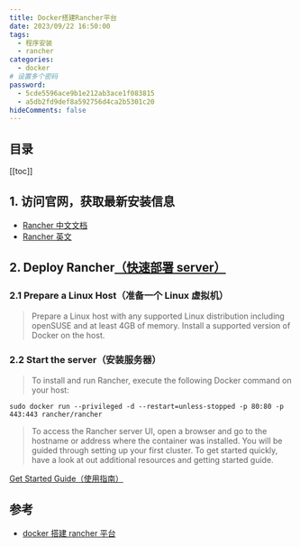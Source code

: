```yaml
---
title: Docker搭建Rancher平台
date: 2023/09/22 16:50:00
tags:
  - 程序安装
  - rancher
categories:
  - docker
# 设置多个密码
password:
  - 5cde5596ace9b1e212ab3ace1f083815
  - a5db2fd9def8a592756d4ca2b5301c20
hideComments: false
---
```


## 目录

[[toc]]

## 1. 访问官网，获取最新安装信息

- [Rancher 中文文档](https://docs.rancher.cn/)
- [Rancher 英文](https://www.rancher.com/)

## 2. Deploy Rancher[（快速部署 server）](https://www.rancher.com/quick-start)

### 2.1 Prepare a Linux Host（准备一个 Linux 虚拟机）

> Prepare a Linux host with any supported Linux distribution including openSUSE and at least 4GB of memory. Install a supported version of Docker on the host.

### 2.2 Start the server（安装服务器）

> To install and run Rancher, execute the following Docker command on your host:

```shell
sudo docker run --privileged -d --restart=unless-stopped -p 80:80 -p 443:443 rancher/rancher
```

> To access the Rancher server UI, open a browser and go to the hostname or address where the container was installed. You will be guided through setting up your first cluster. To get started quickly, have a look at out additional resources and getting started guide.

[Get Started Guide（使用指南）](https://ranchermanager.docs.rancher.com/pages-for-subheaders/quick-start-guides)

## 参考

- [docker 搭建 rancher 平台](https://zhuanlan.zhihu.com/p/620671840)
